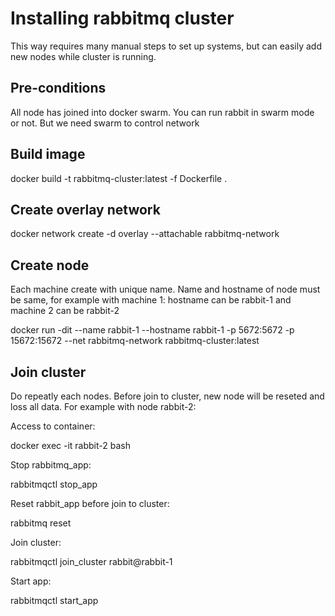 # Installing rabbitmq cluster
This way requires many manual steps to set up systems, but can easily add new nodes while cluster is running.

## Pre-conditions
All node has joined into docker swarm.
You can run rabbit in swarm mode or not. But we need swarm to control network

## Build image
docker build -t rabbitmq-cluster:latest -f Dockerfile .

## Create overlay network
docker network create -d overlay --attachable rabbitmq-network

## Create node
Each machine create with unique name. 
Name and hostname of node must be same, for example with machine 1: hostname can be rabbit-1 and machine 2 can be rabbit-2

docker run -dit --name rabbit-1 --hostname rabbit-1 -p 5672:5672 -p 15672:15672 --net rabbitmq-network rabbitmq-cluster:latest

## Join cluster
Do repeatly each nodes. Before join to cluster, new node will be reseted and loss all data.
For example with node rabbit-2:

Access to container:

docker exec -it rabbit-2 bash

Stop rabbitmq_app:

rabbitmqctl stop_app

Reset rabbit_app before join to cluster:

rabbitmq reset

Join cluster:

rabbitmqctl join_cluster rabbit@rabbit-1

Start app:

rabbitmqctl start_app